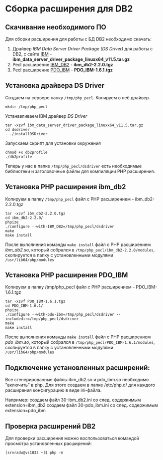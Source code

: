 # Сборка расширения для DB2


## Скачивание необходимого ПО

Для сборки расширения для работы с БД DB2 необходимо скачать:
1. Драйвер *IBM Data Server Driver Package (DS Driver)* для работы с DB2, с сайта [IBM](https://www.ibm.com/support/pages/download-initial-version-115-clients-and-drivers) - **ibm_data_server_driver_package_linuxx64_v11.5.tar.gz**
1. Pecl расширение [IBM_DB2](https://pecl.php.net/package/ibm_db2) - **ibm_db2-2.2.0.tgz**
1. Pecl расширение [PDO_IBM](https://pecl.php.net/package/PDO_IBM) - **PDO_IBM-1.6.1.tgz**


## Установка драйвера DS Driver

Создаем на сервере папку `/tmp/php_pecl`. Копируем в неё драйвер.

```shell script
mkdir /tmp/php_pecl
```

Устанавливаем IBM драйвер *DS Driver*

```shell script
tar -xzvf ibm_data_server_driver_package_linuxx64_v11.5.tar.gz
cd dsdriver
. ./installDSDriver
```

Запускаем скрипт для установки окружения

```shell script
chmod +x db2profile
./db2profile
```

Теперь у нас в папке `/tmp/php_pecl/dsdriver` есть необходимые библиотеки и 
заголовочные файлы для компиляции PHP расширения.


## Установка PHP расширения ibm_db2

Копируем в папку `/tmp/php_pecl` файл с PHP расширением - ibm_db2-2.2.0.tgz

```shell script
tar -xzvf ibm_db2-2.2.0.tgz
cd ibm_db2-2.2.0/
phpize
./configure --with-IBM_DB2=/tmp/php_pecl/dsdriver
make
make install
```

После выполнения команды `make install` файл с PHP расширением *ibm_db2.so*, 
который собрался в `/tmp/php_pecl/ibm_db2-2.2.0/modules`,
скопируется в папку с установленными модулями  `/usr/lib64/php/modules`


## Установка PHP расширения PDO_IBM

Копируем в папку /tmp/php_pecl файл с PHP расширением - PDO_IBM-1.6.1.tgz

```shell script
tar -xzvf PDO_IBM-1.6.1.tgz
cd PDO_IBM-1.6.1/
phpize
./configure --with-pdo-ibm=/tmp/php_pecl/dsdriver --includedir=/tmp/php_pecl/dsdriver
make
make install
```

После выполнения команды `make install` файл с PHP расширением *pdo_ibm.so*, 
который собрался в `/tmp/php_pecl/PDO_IBM-1.6.1/modules`,
скопируется в папку с установленными модулями  `/usr/lib64/php/modules`


## Подключение установленных расширений:

Все сгенерированные файлы ibm_db2.so и pdo_ibm.so  необходимо "включить" в php. 
Для этого создаем в папке /etc/php.d/ для каждого расширения 
конфигурацию в виде ini-файла.

Например:
создаем файл 30-ibm_db2.ini со след. содержимым extension=ibm_db2
создаем файл 30-pdo_ibm.ini со след. содержимым extension=pdo_ibm


## Проверка расширений DB2

Для проверки расширения можно воспользоваться 
командой просмотра установленных расширений: 

```shell script
[srvradw@vs1033 ~]$ php -m
```
